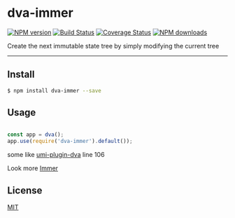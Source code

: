 # dva-immer

[![NPM version](https://img.shields.io/npm/v/dva-immer.svg?style=flat)](https://npmjs.org/package/dva-immer)
[![Build Status](https://img.shields.io/travis/dvajs/dva-immer.svg?style=flat)](https://travis-ci.org/dvajs/dva-immer)
[![Coverage Status](https://img.shields.io/coveralls/dvajs/dva-immer.svg?style=flat)](https://coveralls.io/r/dvajs/dva-immer)
[![NPM downloads](http://img.shields.io/npm/dm/dva-immer.svg?style=flat)](https://npmjs.org/package/dva-immer)

Create the next immutable state tree by simply modifying the current tree

---

## Install

```bash
$ npm install dva-immer --save
```

## Usage

```javascript

const app = dva();
app.use(require('dva-immer').default());
```
some like [umi-plugin-dva](https://github.com/umijs/umi/blob/master/packages/umi-plugin-dva/src/index.js) line 106

Look more [Immer](https://github.com/mweststrate/immer)


## License

[MIT](https://tldrlegal.com/license/mit-license)
